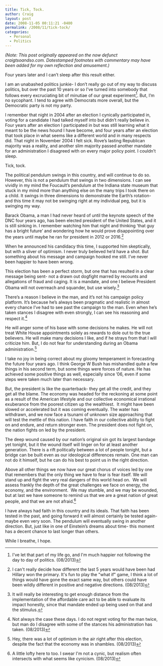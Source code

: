 ```yaml
---
title: Tick, Tock.
author: Craig
layout: post
date: 2008-11-05 00:11:21 -0400
permalink: /2008/11/tick-tock/
categories:
  - Personal
  - Politics
---
```

*(Note: This post originally appeared on the now defunct craigtsoandso.com. Datestamped footnotes with commentary may have been added for my own reflection and amusement.)*

Four years later and I can’t sleep after this result either.

I am an unabashed politics junkie- I don’t really go out of my way to discuss politics, but over the past 10 years or so I’ve turned into somebody that follows every excruciating bit of minutiae of our great experiment[^1]. But, I’m no sycophant. I tend to agree with Democrats more overall, but the Democratic party is not my party.

 [^1]: I've let that part of my life go, and I'm much happier not following the day to day of politics. (08/2013)

I remember that night in 2004 after an election I cynically participated in, voting for a candidate I had talked myself into but didn’t really believe in. Four years after an election I participated in but was still learning what it meant to be the news hound I have become, and four years after an election that took place in what seems like a different world and in many respects did. That night in November 2004 I felt sick. Rove’s lasting Republican majority was a reality, and another slim majority passed another mandate for an administration I disagreed with on every major policy point. I couldn’t sleep.

Tick, tock.

The political pendulum swings in this country, and will continue to do so. However, this is not a pendulum that swings in two dimensions. I can see vividly in my mind the Foucault’s pendulum at the Indiana state museum that stuck in my mind more than anything else on the many trips I took there on a child. It swings in three dimensions to demonstrate the Earth’s rotation- and this time it may not be swinging right at my individual peg, but it is swinging my way.

Barack Obama, a man I had never heard of until the keynote speech of the DNC four years ago, has been elected president of the United States, and it is still sinking in. I remember watching him that night and thinking ‘that guy has a bright future’ and wondering how he would prove disappointing over the years until maybe he ran for president in 2012 or 2016.[^2]

 [^2]: I can't really decide how different the last 5 years would have been had Hillary won the primary. It's fun to play the "what if" game, I think a lot of things would have gone the exact same way, but others could have been wildly different in positive and negative directions. (08/2013)

When he announced his candidacy this time, I supported him skeptically, but with a sliver of optimism. I never truly believed he’d have a shot. But something about his message and campaign hooked me still. I’ve never been happier to have been wrong.

This election has been a perfect storm, but one that has resulted in a clear message being sent- not a drawn out dogfight marred by recounts and allegations of fraud and caging. It is a mandate, and one I believe President Obama will not overreach and squander, but use wisely.[^3]

 [^3]: It will really be interesting to get enough distance from the implementation of the affordable care act to be able to evaluate its impact honestly, since that mandate ended up being used on that and the stimulus.

There’s a reason I believe in the man, and it’s not his campaign policy platform. It’s because he’s always been pragmatic and realistic in almost every chance I’ve had to see past the campaign to the man. Even when he’s taken stances I disagree with even strongly, I can see his reasoning and respect it.[^4]

 [^4]: Not always the case these days. I do not regret voting for the man twice, but man do I disagree with some of the stances his administration has taken. (08/2013)

He will anger some of his base with some decisions he makes. He will not treat White House appointments solely as rewards to dole out to the true believers. He will make many decisions I like, and if he strays from that I will criticize him. But, I do not fear for understanding during an Obama administration.[^5]

 [^5]: Hey, there was a lot of optimism in the air right after this election, despite the fact that the economy was in shambles. (08/2013)

I take no joy in being correct about my gloomy temperament in forecasting the future four years ago. I think George W Bush has mishandled quite a few things in his second term, but some things were forces of nature. He has achieved some positive things as well, especially since ’06, even if some steps were taken much later than necessary.

But, the president is like the quarterback- they get all the credit, and they get all the blame. The economy was headed for the reckoning at some point as a result of the American lifestyle and our collective economical irrational exuberance from the poorest citizen up the wealthiest.  It might have been slowed or accelerated but it was coming eventually. The water has withdrawn, and we now face a tsunami of unknown size approaching that will test the mettle of this nation. I have faith in our collective ability to fight on and endure, and return stronger even. The president does not fight on, the nation fights on led by the president.

The deep wound caused by our nation’s original sin got its largest bandage yet tonight, but it the wound itself will linger on for at least another generation. There is a rift politically between a lot of people tonight, but a bridge can be built even as our ideological differences remain. One man can not do it himself, but he can do his best to point us in the right direction.

Above all other things we now have our great chorus of voices led by one that remembers that the only thing we have to fear is fear itself. We will stand up and fight the very real dangers of this world head on.  We will assess frankly the depth of the great challenges we face on energy, the economy, and the environment.  We may stumble, and we may be wounded, but at last we have someone to remind us that we are a great nation of great people, and that we are not afraid.[^6]

 [^6]: A little lofty here to too. I swear I'm not a cynic, but realism often intersects with what seems like cynicism. (08/2013)

I have always had faith in this country and its ideals. That faith has been tested in the past, and going forward it will almost certainly be tested again- maybe even very soon. The pendulum will eventually swing in another direction. But, just like in one of Einstein’s dreams about time- this moment has a decent chance to last longer than others.

While I breathe, I hope.
